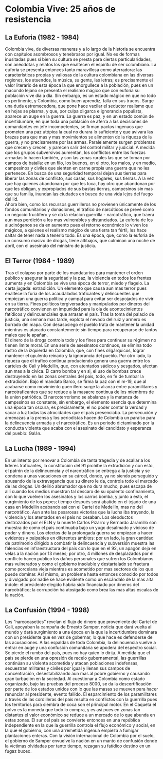 # Colombia Vive: 25 años de resistencia

## La Euforia (1982 - 1984)

Colombia vive, de diversas maneras y a lo largo de la historia se encuentra con capítulos asombrosos y tenebrosos por igual. No es de formas inusitadas pues si bien su cultura se presta para ciertas particularidades, son anécdotas y relatos los que enaltecen el espíritu de ser colombiano. La euforia se presenta entonces tanto maravillosa como aterradora: las características propias y valiosas de la cultura colombiana en las diversas regiones, los atuendos, la música, su gente, las letras; es precisamente el valor literario de esta época la que enorgullece a la población, pues en un macondo lejano se presenta el realismo mágico que con euforia su población vive día a día. Sin embargo, es un estado mágico en que no todo es pertinente, y Colombia, como buen aprendiz, falla en sus trucos. Surge una duda estremecedora, que pone hace vacilar el seductor realismo que en hojas se plasma, y que, por culpa oligarca e ignorancia populista, aparece un auge en la guerra.
La guerra es paz, y en un estado común de incertidumbre, en que toda una población se aferra a las decisiones de comandantes en jefe incompetentes, se firman pactos ingenuos que prometen una paz utópica la cual no durara lo suficiente y que avivara las brazas para que mas y mas movimientos se alimenten de la riqueza de la guerra, y no precisamente por las armas. Paralelamente surgen problemas que crecen y crecen, y parecen salir del control militar y judicial. A medida que los grupos subversivos aumentan, los conflictos entre las fuerzas armadas lo hacen también, y son las zonas rurales las que se toman por campos de batalla: en un filo, los buenos, en el otro, los malos, y en medio, campesinos y civiles que sienten en carne propia una guerra que no les pertenece. En busca de una seguridad temporal dejan sus tierras para liberar las zonas de conflicto, sus casas, sus hogares, sus tierras. A la vez que hay quienes abandonan por que les toca, hay otro que abandonan por que les obligan, y expropiados de sus bastas tierras, campesinos sin mas que su familia, inundan las ciudades en busca de una vida lejos del fuego del lid.  
Ahora bien, como los recursos guerrilleros no provienen únicamente de los fondos comunitarios y donaciones, el trafico de narcóticos se prevé como un negocio fructífero y se da la relación guerrilla - narcotráfico, que traerá aun mas perdición a los mas vulnerables y distanciados. La euforia de los alucinógenos se da en aumento pues el retorno económico lo viven los mágicos, a quienes el realismo mágico de una tierra tan fértil, les hace saltar de tener nada a tenerlo todo. Es una época, que, como la euforia de un consumo masivo de drogas, tiene altibajos, que culminan una noche de abril, con el asesinato del ministro de justicia.

## El Terror (1984 - 1989)

Tras el colapso por parte de los mandatarios para mantener el orden publico y asegurar la seguridad y la paz, la violencia en todos los frentes aumenta y en Colombia se vive una época de terror, miedo y flagelo. La carta jugada: extradición. Un elemento que causa aun mas terror pues enaltece la furia de los acaudalados traficantes y delincuentes que empiezan una guerra política y campal para evitar ser despojados de vivir en su tierra. Fines políticos tergiversados y manipulados por dineros del narcotráfico convienen en impunidad para la ola de acontecimientos fatídicos y delincuenciales que arrasan el país. Tras la toma del palacio de justicia, una semana mas tarde, explota el nevado del ruiz y armero es borrado del mapa. Con desasosiego el pueblo trata de mantener la unidad mientras es atacado constantemente sin tiempo para recuperarse de tantos males que le apañan.  
El dinero de la droga controla todo y los fines para continuar su régimen no tienen limite moral. En una serie de asesinatos continuos, se elimina todo rastro de la izquierda en Colombia, que, con fines oligárquicos, lograr mantener el opulento reinado y la ignorancia del pueblo.
Por otro lado, la riqueza que el trafico continua produciendo genera una guerra entre los carteles de Cali y Medellin, que, con atentados sádicos y sesgados, afectan aun mas a la cívica. El carro bomba y en si, el uso de bombas crece destruyendo en las zonas centrales del país, todo, en fe de tumbar la extradición. Bajo el mandato Barco, se firma la paz con el m-19, que al acabarse como movimiento guerrillero surge la alianza entre paramilitares y narcotraficantes que se reduce a la masacre continua de los miembros de la union patriótica.
El narcoterrorismo se abalanza y la matanza de campesinos es constante, sin embargo, el elemento esencia que determina una época tan oscura, es precisamente, el no poder contar la verdad y sacar a luz todas las atrocidades que el país presenciaba. La persecución y amenazas a la prensa y los periodistas hacen de Colombia un paraíso para la delincuencia armada y el narcotráfico. Es un periodo dictaminado por la conducta violenta que acaba con el asesinato del candidato y esperanza del pueblo: Galán.

## La Lucha (1989 - 1994)

En un intento por renovar a Colombia de tanta tragedia y de acallar a los líderes traficantes, la constitución del 91 prohibe la extradición y con esto, el patrón de la delincuencia y el narcotráfico se entrega a la justicia y se condena a unas vacaciones en su cárcel, donde, ya no siendo perseguido y abusando de la extravagancia que su dinero le da, controla todo el mercado de las drogas. Un delirio abrumador que no dura mucho, pues escapa de allí cuando los medios muestran tal descaro de su opulento confinamiento, con lo que vuelven los asesinatos y los carros bomba, y junto a esto, el surgimiento de los pepes; tiempo después será abatido en el tejado de una casa en Medellin acabando así con el Cartel de Medellin, mas no del narcotráfico.
Aun ante las pesarosas victorias que la lucha iba trayendo, la violencia y los atentados en el país no cesaban. Los oleoductos destrozados por el ELN y la muerte Carlos Pizarro y Bernardo Jaramillo son muestra de como el país continuaba bajo un yugo desalmado y vicioso de poder y dinero. Los efectos de la prolongada guerra se empiezan a hacer evidentes y palpables en diferentes ámbitos: por un lado, la gran cantidad de patrimonio dirigido a combatir la delincuencia y subversión muestra las falencias en infraestructura del país con lo que en el 92, un apagón deja en velas a la nación por 13 meses; por otro, 4 millones de desplazados por el conflicto hacen publico los daños personales que sufren los Colombianos mas vulnerados y como el gobierno insoluble y destartalado se fractura como porcelana vieja mientras es acometido por mas sectores de los que puede dominar. Así mismo, un problema hasta entonces conocido por todos y divulgado por nadie se hace evidente como un escándalo de la mas alta índole: el presidente elegido habría sido financiado por dineros del narcotráfico; la corrupción ha atosigado como brea las mas altas escalas de la nación.

## La Confusión (1994 - 1998)

Los “narcocasettes” revelan el flujo de dinero que proveniente del Cartel de Cali, apoyaban la campaña de Ernesto Samper, noticia que dará vuelta al mundo y dará surgimiento a una época en la que la incertidumbre dominara con un presidente que en vez de gobernar, lo que hace es defenderse de las acusaciones. A las espaldas de toda Colombia, la delincuencia vuelve a entrar en auge y una confusión comunitaria se apodera del espectro social. Se pierde el rumbo del país, pues no hay quien lo dirija. A medida que el país se pierde en una opresión de recelo gubernamental, las guerrillas continúan su violenta acometida y atacan poblaciones indefensas, secuestran militares y civiles por igual y llenan sus campos de concentración, desestabilizando aun mas al pobre gobierno y causando gran turbación en la sociedad. Al cuestionar a Colombia como estado organizado, bajo las pruebas del proceso 8000, se da la descertificación por parte de los estados unidos con lo que las masas se mueven para hacer renunciar al presidente, evento fallido.
El esparcimiento de los paramilitares a través de las cordilleras del país resulta en conflictos con la guerrilla pues los territorios para siembra de coca son el principal motor. En el Caqueta el polvo es la moneda que todo lo compra, y es así pues en zonas tan distantes el valor económico se reduce a un mercado de lo que abunda en estas zonas. El sur del país se convierte entonces en una república independiente en la que la guerrilla controla el flujo económico y social, en la que el gobierno, con una arremetida ingenua empieza a fumigar plantaciones enteras. Con la visión internacional de Colombia por el suelo, el gobierno de Samper envuelve la nación en un manto de confusión donde la víctimas olvidadas por tanto tiempo, rezagan su fatídico destino en un fugaz buceo.
